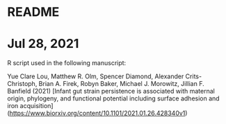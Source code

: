 # README
# Jul 28, 2021

R script used in the following manuscript:

Yue Clare Lou, Matthew R. Olm, Spencer Diamond, Alexander Crits-Christoph, Brian A. Firek, Robyn Baker, Michael J. Morowitz, Jillian F. Banfield (2021) [Infant gut strain persistence is associated with maternal origin, phylogeny, and functional potential including surface adhesion and iron acquisition] 
(https://www.biorxiv.org/content/10.1101/2021.01.26.428340v1)
